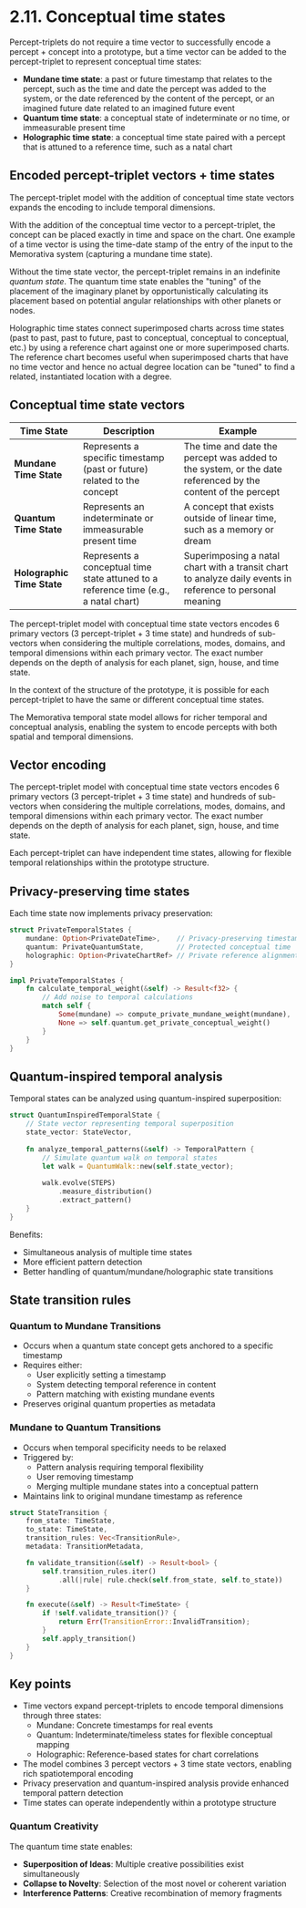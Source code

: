 # 2.11. Conceptual time states

Percept-triplets do not require a time vector to successfully encode a percept + concept into a prototype, but a time vector can be added to the percept-triplet to represent conceptual time states:

- **Mundane time state**: a past or future timestamp that relates to the percept, such as the time and date the percept was added to the system, or the date referenced by the content of the percept, or an imagined future date related to an imagined future event
- **Quantum time state**: a conceptual state of indeterminate or no time, or immeasurable present time
- **Holographic time state**: a conceptual time state paired with a percept that is attuned to a reference time, such as a natal chart

## Encoded percept-triplet vectors + time states

The percept-triplet model with the addition of conceptual time state vectors expands the encoding to include temporal dimensions.

With the addition of the conceptual time vector to a percept-triplet, the concept can be placed exactly in time and space on the chart. One example of a time vector is using the time-date stamp of the entry of the input to the Memorativa system (capturing a mundane time state).

Without the time state vector, the percept-triplet remains in an indefinite *quantum state*. The quantum time state enables the "tuning" of the placement of the imaginary planet by opportunistically calculating its placement based on potential angular relationships with other planets or nodes.

Holographic time states connect superimposed charts across time states (past to past, past to future, past to conceptual, conceptual to conceptual, etc.) by using a reference chart against one or more superimposed charts. The reference chart becomes useful when superimposed charts that have no time vector and hence no actual degree location can be "tuned" to find a related, instantiated location with a degree.

## Conceptual time state vectors

| **Time State**          | **Description**                                                                 | **Example**                                                                 |
|--------------------------|---------------------------------------------------------------------------------|-----------------------------------------------------------------------------|
| **Mundane Time State**   | Represents a specific timestamp (past or future) related to the concept        | The time and date the percept was added to the system, or the date referenced by the content of the percept |
| **Quantum Time State**   | Represents an indeterminate or immeasurable present time                       | A concept that exists outside of linear time, such as a memory or dream     |
| **Holographic Time State** | Represents a conceptual time state attuned to a reference time (e.g., a natal chart) | Superimposing a natal chart with a transit chart to analyze daily events in reference to personal meaning |

The percept-triplet model with conceptual time state vectors encodes 6 primary vectors (3 percept-triplet + 3 time state) and hundreds of sub-vectors when considering the multiple correlations, modes, domains, and temporal dimensions within each primary vector. The exact number depends on the depth of analysis for each planet, sign, house, and time state.

In the context of the structure of the prototype, it is possible for each percept-triplet to have the same or different conceptual time states.

The Memorativa temporal state model allows for richer temporal and conceptual analysis, enabling the system to encode percepts with both spatial and temporal dimensions.

## Vector encoding

The percept-triplet model with conceptual time state vectors encodes 6 primary vectors (3 percept-triplet + 3 time state) and hundreds of sub-vectors when considering the multiple correlations, modes, domains, and temporal dimensions within each primary vector. The exact number depends on the depth of analysis for each planet, sign, house, and time state.

Each percept-triplet can have independent time states, allowing for flexible temporal relationships within the prototype structure.

## Privacy-preserving time states

Each time state now implements privacy preservation:

```rust
struct PrivateTemporalStates {
    mundane: Option<PrivateDateTime>,    // Privacy-preserving timestamp
    quantum: PrivateQuantumState,        // Protected conceptual time
    holographic: Option<PrivateChartRef> // Private reference alignment
}

impl PrivateTemporalStates {
    fn calculate_temporal_weight(&self) -> Result<f32> {
        // Add noise to temporal calculations
        match self {
            Some(mundane) => compute_private_mundane_weight(mundane),
            None => self.quantum.get_private_conceptual_weight()
        }
    }
}
```

## Quantum-inspired temporal analysis

Temporal states can be analyzed using quantum-inspired superposition:

```rust
struct QuantumInspiredTemporalState {
    // State vector representing temporal superposition
    state_vector: StateVector,
    
    fn analyze_temporal_patterns(&self) -> TemporalPattern {
        // Simulate quantum walk on temporal states
        let walk = QuantumWalk::new(self.state_vector);
        
        walk.evolve(STEPS)
            .measure_distribution()
            .extract_pattern()
    }
}
```

Benefits:
- Simultaneous analysis of multiple time states
- More efficient pattern detection
- Better handling of quantum/mundane/holographic state transitions

## State transition rules

### Quantum to Mundane Transitions
- Occurs when a quantum state concept gets anchored to a specific timestamp
- Requires either:
  - User explicitly setting a timestamp
  - System detecting temporal reference in content
  - Pattern matching with existing mundane events
- Preserves original quantum properties as metadata

### Mundane to Quantum Transitions  
- Occurs when temporal specificity needs to be relaxed
- Triggered by:
  - Pattern analysis requiring temporal flexibility
  - User removing timestamp
  - Merging multiple mundane states into a conceptual pattern
- Maintains link to original mundane timestamp as reference

```rust
struct StateTransition {
    from_state: TimeState,
    to_state: TimeState,
    transition_rules: Vec<TransitionRule>,
    metadata: TransitionMetadata,

    fn validate_transition(&self) -> Result<bool> {
        self.transition_rules.iter()
            .all(|rule| rule.check(self.from_state, self.to_state))
    }

    fn execute(&self) -> Result<TimeState> {
        if !self.validate_transition()? {
            return Err(TransitionError::InvalidTransition);
        }
        self.apply_transition()
    }
}
```

## Key points

- Time vectors expand percept-triplets to encode temporal dimensions through three states:
  - Mundane: Concrete timestamps for real events
  - Quantum: Indeterminate/timeless states for flexible conceptual mapping
  - Holographic: Reference-based states for chart correlations
- The model combines 3 percept vectors + 3 time state vectors, enabling rich spatiotemporal encoding
- Privacy preservation and quantum-inspired analysis provide enhanced temporal pattern detection
- Time states can operate independently within a prototype structure

### Quantum Creativity
The quantum time state enables:
- **Superposition of Ideas**: Multiple creative possibilities exist simultaneously
- **Collapse to Novelty**: Selection of the most novel or coherent variation
- **Interference Patterns**: Creative recombination of memory fragments